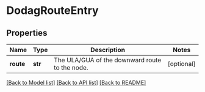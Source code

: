 # DodagRouteEntry

## Properties
Name | Type | Description | Notes
------------ | ------------- | ------------- | -------------
**route** | **str** | The ULA/GUA of the downward route to the node. | [optional] 

[[Back to Model list]](../README.md#documentation-for-models) [[Back to API list]](../README.md#documentation-for-api-endpoints) [[Back to README]](../README.md)



